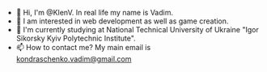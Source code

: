 - 👋 Hi, I'm @KlenV. In real life my name is Vadim.
- 👀 I am interested in web development as well as game creation.
- 🌱 I'm currently studying at National Technical University of Ukraine "Igor Sikorsky Kyiv Polytechnic Institute".
- 📫 How to contact me? 
  My main email is kondraschenko.vadim@gmail.com
